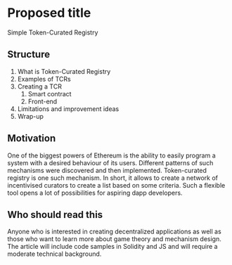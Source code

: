# Proposed title
Simple Token-Curated Registry

## Structure
1. What is Token-Curated Registry
2. Examples of TCRs
3. Creating a TCR
	1. Smart contract
	2. Front-end
4. Limitations and improvement ideas
5. Wrap-up

## Motivation
One of the biggest powers of Ethereum is the ability to easily program a system with a desired behaviour of its users. Different patterns of such mechanisms were discovered and then implemented. Token-curated registry is one such mechanism. In short, it allows to create a network of incentivised curators to create a list based on some criteria. Such a flexible tool opens a lot of possibilities for aspiring dapp developers.

## Who should read this
Anyone who is interested in creating decentralized applications as well as those who want to learn more about game theory and mechanism design.
The article will include code samples in Solidity and JS and will require a moderate technical background.
